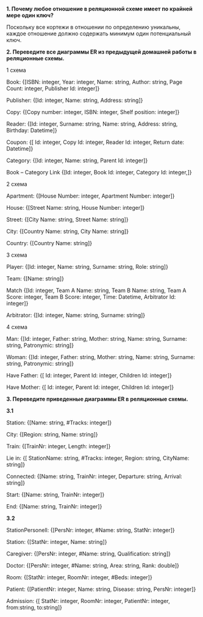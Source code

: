 ﻿**1. Почему любое отношение в реляционной схеме имеет по крайней мере один ключ?**

Поскольку все кортежи в отношении по определению уникальны, каждое отношение должно содержать минимум один потенциальный ключ.

**2. Переведите все диаграммы ER из предыдущей домашней работы в реляционные схемы.**

1 схема

Book: {[ISBN: integer, Year: integer, Name: string, Author: string, Page Count: integer, Publisher Id: integer]}

Publisher: {[Id: integer, Name: string, Address: string]}

Copy: {[Copy number: integer, ISBN: integer, Shelf position: integer]}

Reader: {[Id: integer, Surname: string, Name: string, Address: string, Birthday: Datetime]}

Coupon: {[ Id: integer, Copy Id: integer, Reader Id: integer, Return date: Datetime]}

Category: {[Id: integer, Name: string, Parent Id: integer]}

Book – Category Link {[Id: integer, Book Id: integer, Category Id: integer,]}

2 схема

Apartment: {[House Number: integer, Apartment Number: integer]}

House: {[Street Name: string, House Number: integer]}

Street: {[City Name: string, Street Name: string]}

City: {[Country Name: string, City Name: string]}

Country: {[Country Name: string]}

3 схема

Player: {[Id: integer, Name: string, Surname: string, Role: string]}

Team: {[Name: string]}

Match {[Id: integer, Team A Name: string, Team B Name: string, Team A Score: integer, Team B Score: integer, Time: Datetime, Arbitrator Id: integer]}

Arbitrator: {[Id: integer, Name: string, Surname: string]}

4 схема

Man: {[Id: integer, Father: string, Mother: string, Name: string, Surname: string, Patronymic: string]} 

Woman: {[Id: integer, Father: string, Mother: string, Name: string, Surname: string, Patronymic: string]} 

Have Father: {[ Id: integer, Parent Id: integer, Children Id: integer]}

Have Mother: {[ Id: integer, Parent Id: integer, Children Id: integer]}

**3. Переведите приведенные диаграммы ER в реляционные схемы.**

**3.1**

Station: {[Name: string, #Tracks: integer]} 

City: {[Region: string, Name: string]} 

Train: {[TrainNr: integer, Length: integer]} 

Lie in: {[ StationName: string, #Tracks: integer, Region: string, CityName: string]}

Connected: {[Name: string, TrainNr: integer, Departure: string, Arrival: string]}

Start: {[Name: string, TrainNr: integer]}

End: {[Name: string, TrainNr: integer]}

**3.2**

StationPersonell: {[PersNr: integer, #Name: string, StatNr: integer]} 

Station: {[StatNr: integer, Name: string]} 

Caregiver: {[PersNr: integer, #Name: string, Qualification: string]} 

Doctor: {[PersNr: integer, #Name: string, Area: string, Rank: double]} 

Room: {[StatNr: integer, RoomNr: integer, #Beds: integer]} 

Patient: {[PatientNr: integer, Name: string, Disease: string, PersNr: integer]} 

Admission: {[ StatNr: integer, RoomNr: integer, PatientNr: integer, from:string, to:string]}
